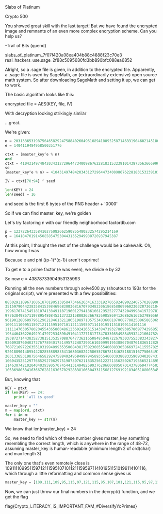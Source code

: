 Slabs of Platinum

Crypto 500

You showed great skill with the last target! But we have found the encrypted image and remnants of an even more complex encryption scheme.
Can you help us?

-Trail of Bits (quend)

slabs_of_platinum_7f07f420a08ea404b88c4888f23c70e3
real_hackers_use.sage_2f88c5095680fd3bb890bfc088ea6852


Alright, so a .sage file is given, in addition to the encrypted file. Apparently, a .sage file is used by SageMath, an (extraordinarily extensive) open source math system.
So after downloading SageMath and setting it up, we can get to work.


The basic algorithm looks like this:

encrypted file = AES(KEY, file, IV)

With decryption looking strikingly similar

...great.

We're given:
```python
n = 20313365319875646582924758840260496108941009525871463319046021451803402705157052789599990588403L
e = 1404119484958500351776

ctxt = (master_key^e % n)
and
ctxt = 4104314974842034312729644734009867622818315323910143873563666990448837112322264379294617825939
so
(master_key^e % n) = 4104314974842034312729644734009867622818315323910143873563666990448837112322264379294617825939

IV = ctxt[78:94] ^ seed

len(KEY) = 24
len(seed) = 16
```
and seed is the first 6 bytes of the PNG header + '0000'


So if we can find master_key, we're golden

Let's try factoring n with our friendly neighborhood factordb.com
```python
p = 123722643358410276082662590855480232574295214169
q = 164184701914508585475304431352949988726937945387
```
At this point, I thought the rest of the challenge would be a cakewalk.
Oh, how wrong I was

Because e and phi ((p-1)*(q-1)) aren't coprime!

To get e to a prime factor (e was even), we divide e by 32

So now e = 43878733904953135993

Running all the new numbers through solve500.py (shoutout to 193s for the original script), we're presented with a few possibilities:
```python
8850291109671606187019051385847346626341633319270658248902240757028899879368625867493699093050
351597904423835841539846968300368167079348230618685886996023032073621044810985513589420381173
19961767415451810741384911871960127941861661295252777432049998419729781660346067276010570207230
9776384985711978954808453137332158002636678369058694126862616263798056939149371313547555838549
9619012806897961290218461321186519897105753403600107068778825886588506991961420215788513671918
10911110995115971211159510710112111595971141019511510199114101116
11111476305780204554365860486123692426515143947193278693857869774296852921996952918715985215296
19544643622649291479725348904910411727181773470330854988459324210647824451544746931106061908419
19387271443835273815135357088764773621650848504872267930375533833438274504356795833347019741788
926093876040372767789401751495722487290161020999195388670487618365128200800256956252970846615
768721697226355103199409935350084381759236055540608330586697241155578253612305858493928679984
9201889014095442028558898354136803682425865578678184625188151677506549783160099870884005373107
20313365319875646582924758840249584997945893554660303808335909340207431564137541279400876487287
10694352512977685292706297519073976211835256122271356250267195565214895713195632573811476916485
11463074210204040395905707454413149482599376206600805070143780694774502825788426922106291495353
10536980334163667628116305702928338106304331156812769192183405188005345766007681476052434749854
```
But, knowing that
```python
KEY = ptxt
if len(KEY) == 24:
    print 'all is good'

master_key = ""
m = map(ord, ptxt)
for i in m:
	master_key += str(m)
```
We know that len(master_key) = 24

So, we need to find which of these number gives master_key something resembling the correct length, which is anywhere in the range of 48-72, assuming master_key is human-readable (minimum length 2 of ord(char) and max length 3)

The only one that's even remotely close is 10911110995115971211159510710112111595971141019511510199114101116, which through a little reformatting and common sense gives us
```python
master_key = [109,111,109,95,115,97,121,115,95,107,101,121,115,95,97,114,101,95,115,101,99,114,101,116]
```
Now, we can just throw our final numbers in the decrypt() function, and we get the flag

flag{Crypto_LITERACY_IS_IMPORTANT_FAM_#DiversifyYoPrimes}
